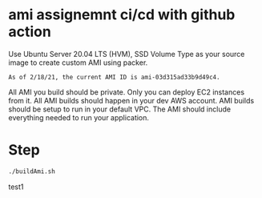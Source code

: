 # ami assignemnt ci/cd with github action
Use Ubuntu Server 20.04 LTS (HVM), SSD Volume Type as your source image to create custom AMI using packer.

    As of 2/18/21, the current AMI ID is ami-03d315ad33b9d49c4.

All AMI you build should be private. Only you can deploy EC2 instances from it.
All AMI builds should happen in your dev AWS account.
AMI builds should be setup to run in your default VPC. 
The AMI should include everything needed to run your application. 


# Step
```bash
./buildAmi.sh
```
test1